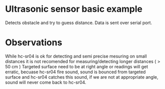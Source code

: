 # Ultrasonic sensor basic example

Detects obstacle and try to guess distance.
Data is sent over serial port.

# Observations

While hc-sr04 is ok for detecting and semi precise mesuring on small distances
it is not recomended for measuring/detecting longer distances ( > 50 cm )
Targeted surface need to be at right angle or readings will get erratic, becuase
hc-sr04 fire sound, sound is bounced from targeted surface and hc-sr04 catches this sound,
if we are not at appropriate angle, sound will never come back to hc-sr04.
